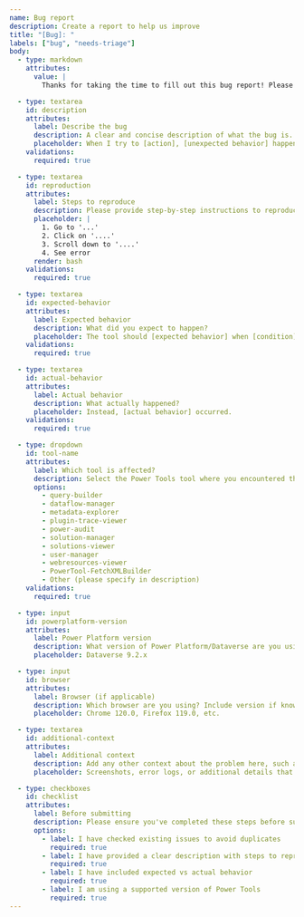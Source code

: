 ```yaml
---
name: Bug report
description: Create a report to help us improve
title: "[Bug]: "
labels: ["bug", "needs-triage"]
body:
  - type: markdown
    attributes:
      value: |
        Thanks for taking the time to fill out this bug report! Please provide as much detail as possible to help us understand and fix the issue.

  - type: textarea
    id: description
    attributes:
      label: Describe the bug
      description: A clear and concise description of what the bug is.
      placeholder: When I try to [action], [unexpected behavior] happens instead of [expected behavior].
    validations:
      required: true

  - type: textarea
    id: reproduction
    attributes:
      label: Steps to reproduce
      description: Please provide step-by-step instructions to reproduce the issue.
      placeholder: |
        1. Go to '...'
        2. Click on '....'
        3. Scroll down to '....'
        4. See error
      render: bash
    validations:
      required: true

  - type: textarea
    id: expected-behavior
    attributes:
      label: Expected behavior
      description: What did you expect to happen?
      placeholder: The tool should [expected behavior] when [condition].
    validations:
      required: true

  - type: textarea
    id: actual-behavior
    attributes:
      label: Actual behavior
      description: What actually happened?
      placeholder: Instead, [actual behavior] occurred.
    validations:
      required: true

  - type: dropdown
    id: tool-name
    attributes:
      label: Which tool is affected?
      description: Select the Power Tools tool where you encountered this bug.
      options:
        - query-builder
        - dataflow-manager
        - metadata-explorer
        - plugin-trace-viewer
        - power-audit
        - solution-manager
        - solutions-viewer
        - user-manager
        - webresources-viewer
        - PowerTool-FetchXMLBuilder
        - Other (please specify in description)
    validations:
      required: true

  - type: input
    id: powerplatform-version
    attributes:
      label: Power Platform version
      description: What version of Power Platform/Dataverse are you using? (e.g., Dataverse 9.2.12345)
      placeholder: Dataverse 9.2.x

  - type: input
    id: browser
    attributes:
      label: Browser (if applicable)
      description: Which browser are you using? Include version if known.
      placeholder: Chrome 120.0, Firefox 119.0, etc.

  - type: textarea
    id: additional-context
    attributes:
      label: Additional context
      description: Add any other context about the problem here, such as screenshots, error messages, or related issues.
      placeholder: Screenshots, error logs, or additional details that might help us understand the issue.

  - type: checkboxes
    id: checklist
    attributes:
      label: Before submitting
      description: Please ensure you've completed these steps before submitting your bug report.
      options:
        - label: I have checked existing issues to avoid duplicates
          required: true
        - label: I have provided a clear description with steps to reproduce
          required: true
        - label: I have included expected vs actual behavior
          required: true
        - label: I am using a supported version of Power Tools
          required: true
---
```


